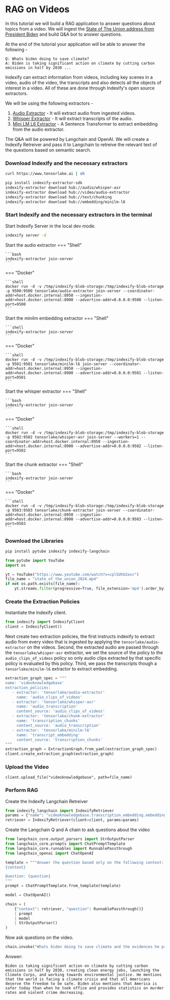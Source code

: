 # RAG on Videos

In this tutorial we will build a RAG application to answer questions about topics from a video. We will ingest the [State of The Union address from President Biden](https://www.youtube.com/watch?v=cplSUhU2avc) and build Q&A bot to answer questions.

At the end of the tutorial your application will be able to answer the following -
```text
Q: Whats biden doing to save climate?
A: Biden is taking significant action on climate by cutting carbon emissions in half by 2030 ...
```

Indexify can extract information from videos, including key scenes in a video, audio of the video, the transcripts and also detects all the objects of interest in a video. All of these are done through Indexify's open source extractors. 

We will be using the following extractors - 

1. [Audio Extractor](https://github.com/tensorlakeai/indexify-extractors/tree/main/video/audio-extractor) - It will extract audio from ingested videos.
2. [Whisper Extractor](https://github.com/tensorlakeai/indexify-extractors/tree/main/whisper-asr) - It will extract transcripts of the audio.
3. [Mini LM L6 Extractor](https://github.com/tensorlakeai/indexify-extractors/tree/main/embedding/minilm-l6) - A Sentence Transformer to extract embedding from the audio extractor.

The Q&A will be powered by Langchain and OpenAI. We will create a Indexify Retreiver and pass it to Langchain to retreive the relevant text of the questions based on semantic search.

### Download Indexify and the necessary extractors
```bash
curl https://www.tensorlake.ai | sh

pip install indexify-extractor-sdk
indexify-extractor download hub://audio/whisper-asr
indexify-extractor download hub://video/audio-extractor
indexify-extractor download hub://text/chunking
indexify-extractor download hub://embedding/minilm-l6
```

### Start Indexify and the necessary extractors in the terminal
Start Indexify Server in the local dev mode.
```bash
indexify server -d
```
Start the audio extractor
=== "Shell"

    ```bash
    indexify-extractor join-server
    ```
=== "Docker"

    ```shell
    docker run -d -v /tmp/indexify-blob-storage:/tmp/indexify-blob-storage -p 9500:9500 tensorlake/audio-extractor join-server --coordinator-addr=host.docker.internal:8950 --ingestion-addr=host.docker.internal:8900 --advertise-addr=0.0.0.0:9500 --listen-port=9500
    ```

Start the minilm embedding extractor
=== "Shell"

    ```shell
    indexify-extractor join-server
    ```
=== "Docker"

    ```shell
    docker run -d -v /tmp/indexify-blob-storage:/tmp/indexify-blob-storage -p 9501:9501 tensorlake/minilm-l6 join-server --coordinator-addr=host.docker.internal:8950 --ingestion-addr=host.docker.internal:8900 --advertise-addr=0.0.0.0:9501 --listen-port=9501
    ```

Start the whisper extractor
=== "Shell"

    ```bash
    indexify-extractor join-server 
    ```
=== "Docker"

    ```shell
    docker run -d -v /tmp/indexify-blob-storage:/tmp/indexify-blob-storage -p 9502:9502 tensorlake/whisper-asr join-server --workers=1 --coordinator-addr=host.docker.internal:8950 --ingestion-addr=host.docker.internal:8900 --advertise-addr=0.0.0.0:9502 --listen-port=9502
    ```

Start the chunk extractor
=== "Shell"

    ```bash
    indexify-extractor join-server
    ```
=== "Docker"

    ```shell
    docker run -d -v /tmp/indexify-blob-storage:/tmp/indexify-blob-storage -p 9503:9503 tensorlake/chunk-extractor join-server --coordinator-addr=host.docker.internal:8950 --ingestion-addr=host.docker.internal:8900 --advertise-addr=0.0.0.0:9503 --listen-port=9503
    ```


### Download the Libraries
```bash
pip install pytube indexify indexify-langchain
```

```python
from pytube import YouTube
import os

yt = YouTube("https://www.youtube.com/watch?v=cplSUhU2avc")
file_name = "state_of_the_union_2024.mp4"
if not os.path.exists(file_name):
    yt.streams.filter(progressive=True, file_extension='mp4').order_by('resolution').desc().first().download(filename=file_name)
```

### Create the Extraction Policies
Instantiate the Indexify client.
```python
from indexify import IndexifyClient
client = IndexifyClient()
```

Next create two extraction policies, the first instructs indexify to extract audio from every video that is ingested by applying the `tensorlake/audio-extractor` on the videos.
Second, the extracted audio are passed through the `tensorlake/whisper-asr` extractor, we set the source of the policy to the `audio_clips_of_videos` policy so only audio clips extracted by that specific policy is evaluated by this policy.
Third, we pass the transcripts though a `tensorlake/minilm-l6` extractor to extract embedding. 

```python
extraction_graph_spec = """
name: 'videoknowledgebase'
extraction_policies:
   - extractor: 'tensorlake/audio-extractor'
     name: 'audio_clips_of_videos'
   - extractor: 'tensorlake/whisper-asr'
     name: 'audio_transcription'
     content_source: 'audio_clips_of_videos'
   - extractor: 'tensorlake/chunk-extractor'
     name: 'transcription_chunks'
     content_source: 'audio_transcription'
   - extractor: 'tensorlake/minilm-l6'
     name: 'transcript_embedding'
     content_source: 'transcription_chunks'
"""
extraction_graph = ExtractionGraph.from_yaml(extraction_graph_spec)
client.create_extraction_graph(extraction_graph)
```


### Upload the Video
```
client.upload_file("videoknowledgebase", path=file_name)
```

### Perform RAG
Create the Indexify Langchain Retreiver
```python
from indexify_langchain import IndexifyRetriever
params = {"name": "videoknowledgebase.transcription_embedding.embedding", "top_k": 50}
retriever = IndexifyRetriever(client=client, params=params)
```

Create the Langchain Q and A chain to ask questions about the video
```python
from langchain_core.output_parsers import StrOutputParser
from langchain_core.prompts import ChatPromptTemplate
from langchain_core.runnables import RunnablePassthrough
from langchain_openai import ChatOpenAI
```

```python
template = """Answer the question based only on the following context:
{context}

Question: {question}
"""
prompt = ChatPromptTemplate.from_template(template)

model = ChatOpenAI()

chain = (
    {"context": retriever, "question": RunnablePassthrough()}
    | prompt
    | model
    | StrOutputParser()
)
```

Now ask questions on the video.
```python
chain.invoke("Whats biden doing to save climate and the evidences he provides?")
```

Answer:
```text
Biden is taking significant action on climate by cutting carbon emissions in half by 2030, creating clean energy jobs, launching the Climate Corps, and working towards environmental justice. He mentions that the world is facing a climate crisis and that all Americans deserve the freedom to be safe. Biden also mentions that America is safer today than when he took office and provides statistics on murder rates and violent crime decreasing.
```
